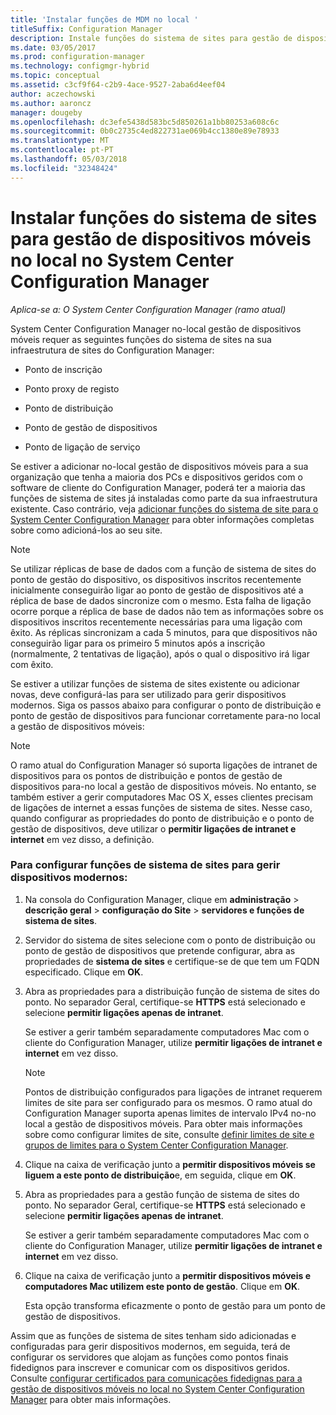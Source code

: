 ```yaml
---
title: 'Instalar funções de MDM no local '
titleSuffix: Configuration Manager
description: Instale funções do sistema de sites para gestão de dispositivos móveis no local no System Center Configuration Manager.
ms.date: 03/05/2017
ms.prod: configuration-manager
ms.technology: configmgr-hybrid
ms.topic: conceptual
ms.assetid: c3cf9f64-c2b9-4ace-9527-2aba6d4eef04
author: aczechowski
ms.author: aaroncz
manager: dougeby
ms.openlocfilehash: dc3efe5438d583bc5d850261a1bb80253a608c6c
ms.sourcegitcommit: 0b0c2735c4ed822731ae069b4cc1380e89e78933
ms.translationtype: MT
ms.contentlocale: pt-PT
ms.lasthandoff: 05/03/2018
ms.locfileid: "32348424"
---
```

# <a name="install-site-system-roles-for-on-premises-mobile-device-management-in-system-center-configuration-manager"></a>Instalar funções do sistema de sites para gestão de dispositivos móveis no local no System Center Configuration Manager

*Aplica-se a: O System Center Configuration Manager (ramo atual)*

System Center Configuration Manager no\-local gestão de dispositivos móveis requer as seguintes funções do sistema de sites na sua infraestrutura de sites do Configuration Manager:  

-   Ponto de inscrição  

-   Ponto proxy de registo  

-   Ponto de distribuição  

-   Ponto de gestão de dispositivos  

-   Ponto de ligação de serviço  

 Se estiver a adicionar no\-local gestão de dispositivos móveis para a sua organização que tenha a maioria dos PCs e dispositivos geridos com o software de cliente do Configuration Manager, poderá ter a maioria das funções de sistema de sites já instaladas como parte da sua infraestrutura existente. Caso contrário, veja [adicionar funções do sistema de site para o System Center Configuration Manager](../../core/servers/deploy/configure/add-site-system-roles.md) para obter informações completas sobre como adicioná-los ao seu site.  

> [!NOTE]  
>  Se utilizar réplicas de base de dados com a função de sistema de sites do ponto de gestão do dispositivo, os dispositivos inscritos recentemente inicialmente conseguirão ligar ao ponto de gestão de dispositivos até a réplica de base de dados sincronize com o mesmo. Esta falha de ligação ocorre porque a réplica de base de dados não tem as informações sobre os dispositivos inscritos recentemente necessárias para uma ligação com êxito. As réplicas sincronizam a cada 5 minutos, para que dispositivos não conseguirão ligar para os primeiro 5 minutos após a inscrição (normalmente, 2 tentativas de ligação), após o qual o dispositivo irá ligar com êxito.  

 Se estiver a utilizar funções de sistema de sites existente ou adicionar novas, deve configurá-las para ser utilizado para gerir dispositivos modernos. Siga os passos abaixo para configurar o ponto de distribuição e ponto de gestão de dispositivos para funcionar corretamente para\-no local a gestão de dispositivos móveis:  

> [!NOTE]  
>  O ramo atual do Configuration Manager só suporta ligações de intranet de dispositivos para os pontos de distribuição e pontos de gestão de dispositivos para\-no local a gestão de dispositivos móveis. No entanto, se também estiver a gerir computadores Mac OS X, esses clientes precisam de ligações de internet a essas funções de sistema de sites. Nesse caso, quando configurar as propriedades do ponto de distribuição e o ponto de gestão de dispositivos, deve utilizar o **permitir ligações de intranet e internet** em vez disso, a definição.  

### <a name="to-configure-site-system-roles-to-manage-modern-devices"></a>Para configurar funções de sistema de sites para gerir dispositivos modernos:  

1.  Na consola do Configuration Manager, clique em **administração** > **descrição geral** > **configuração do Site** > **servidores e funções de sistema de sites**.  

2.  Servidor do sistema de sites selecione com o ponto de distribuição ou ponto de gestão de dispositivos que pretende configurar, abra as propriedades de **sistema de sites** e certifique-se de que tem um FQDN especificado. Clique em **OK**.  

3.  Abra as propriedades para a distribuição função de sistema de sites do ponto. No separador Geral, certifique-se **HTTPS** está selecionado e selecione **permitir ligações apenas de intranet**.  

     Se estiver a gerir também separadamente computadores Mac com o cliente do Configuration Manager, utilize **permitir ligações de intranet e internet** em vez disso.  

    > [!NOTE]  
    >  Pontos de distribuição configurados para ligações de intranet requerem limites de site para ser configurado para os mesmos. O ramo atual do Configuration Manager suporta apenas limites de intervalo IPv4 no\-no local a gestão de dispositivos móveis. Para obter mais informações sobre como configurar limites de site, consulte [definir limites de site e grupos de limites para o System Center Configuration Manager](../../core/servers/deploy/configure/define-site-boundaries-and-boundary-groups.md).  

4.  Clique na caixa de verificação junto a **permitir dispositivos móveis se liguem a este ponto de distribuição**e, em seguida, clique em **OK**.  

5.  Abra as propriedades para a gestão função de sistema de sites do ponto. No separador Geral, certifique-se **HTTPS** está selecionado e selecione **permitir ligações apenas de intranet**.  

     Se estiver a gerir também separadamente computadores Mac com o cliente do Configuration Manager, utilize **permitir ligações de intranet e internet** em vez disso.  

6.  Clique na caixa de verificação junto a **permitir dispositivos móveis e computadores Mac utilizem este ponto de gestão**. Clique em **OK**.  

     Esta opção transforma eficazmente o ponto de gestão para um ponto de gestão de dispositivos.  

 Assim que as funções de sistema de sites tenham sido adicionadas e configuradas para gerir dispositivos modernos, em seguida, terá de configurar os servidores que alojam as funções como pontos finais fidedignos para inscrever e comunicar com os dispositivos geridos. Consulte [configurar certificados para comunicações fidedignas para a gestão de dispositivos móveis no local no System Center Configuration Manager](../../mdm/get-started/set-up-certificates-on-premises-mdm.md) para obter mais informações.  
